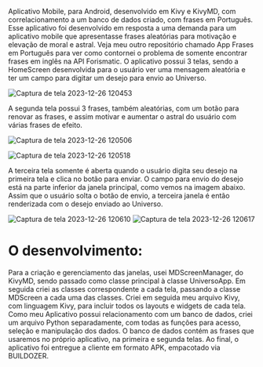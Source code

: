 Aplicativo Mobile, para Android, desenvolvido em Kivy e KivyMD, com correlacionamento a um banco de dados criado, com frases em Português.
Esse aplicativo foi desenvolvido em resposta a uma demanda para um aplicativo mobile que apresentasse frases aleatórias para motivação e elevação de moral e astral. Veja meu outro repositório chamado App Frases em Português para ver como contornei o problema de somente encontrar frases em inglês na API Forismatic.
O aplicativo possui 3 telas, sendo a HomeScreen desenvolvida para o usuário ver uma mensagem aleatória e ter um campo para digitar um desejo para envio ao Universo.

![Captura de tela 2023-12-26 120453](https://github.com/JulioDEVReis/UniversoApp/assets/142347463/f326a5be-3b74-4100-b96a-0ceee89f09ed)

A segunda tela possui 3 frases, também aleatórias, com um botão para renovar as frases, e assim motivar e aumentar o astral do usuário com várias frases de efeito.

![Captura de tela 2023-12-26 120506](https://github.com/JulioDEVReis/UniversoApp/assets/142347463/57b9dab5-c49f-42bb-9973-59accfe14a68)

![Captura de tela 2023-12-26 120518](https://github.com/JulioDEVReis/UniversoApp/assets/142347463/b70e3f9a-c45a-4bf3-ab2a-e5228dbf1809)

A terceira tela somente é aberta quando o usuário digita seu desejo na primeira tela e clica no botão para enviar. O campo para envio do desejo está na parte inferior da janela principal, como vemos na imagem abaixo. Assim que o usuário solta o botão de envio, a terceira janela é então renderizada com o desejo enviado ao Universo.

![Captura de tela 2023-12-26 120610](https://github.com/JulioDEVReis/UniversoApp/assets/142347463/1d680592-3ac9-4413-b64e-2d9863e4c0a4)
![Captura de tela 2023-12-26 120617](https://github.com/JulioDEVReis/UniversoApp/assets/142347463/643092b2-fd73-48ac-957f-f75faa827c5b)

# O desenvolvimento:
Para a criação e gerenciamento das janelas, usei MDScreenManager, do KivyMD, sendo passado como classe principal à classe UniversoApp.
Em seguida criei as classes correspondente a cada tela, passando a classe MDScreen a cada uma das classes.
Criei em seguida meu arquivo Kivy, com linguagem Kivy, para incluir todos os layouts e widgets de cada tela.
Como meu Aplicativo possui relacionamento com um banco de dados, criei um arquivo Python separadamente, com todas as funções para acesso, seleção e manipulação dos dados. O banco de dados contém as frases que usaremos no próprio aplicativo, na primeira e segunda telas.
Ao final, o aplicativo foi entregue a cliente em formato APK, empacotado via BUILDOZER.


